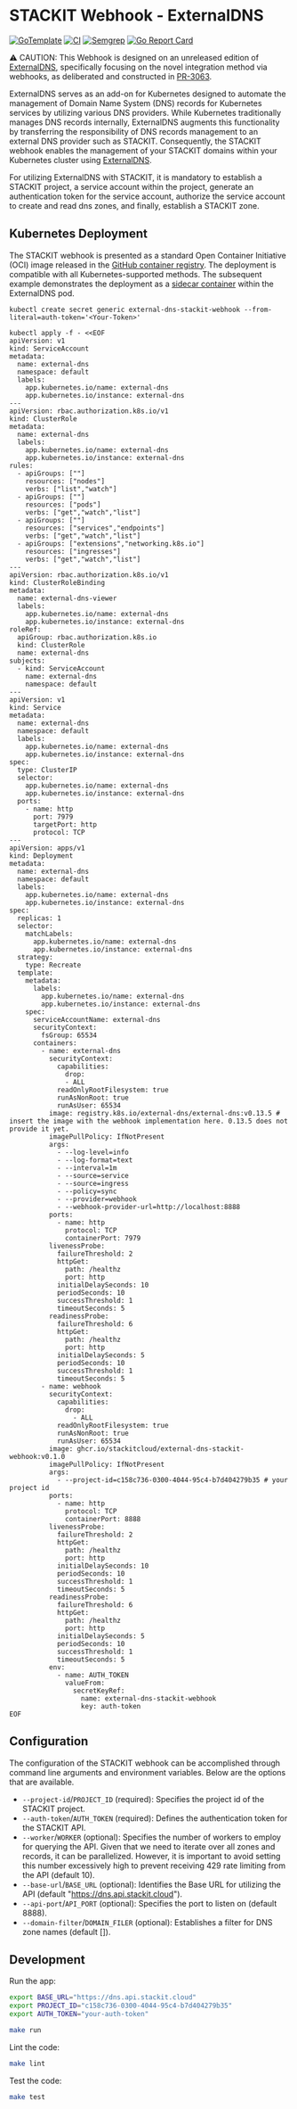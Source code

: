 # STACKIT Webhook - ExternalDNS

[![GoTemplate](https://img.shields.io/badge/go/template-black?logo=go)](https://github.com/golang-standards/project-layout)
[![CI](https://github.com/stackitcloud/stackit-api-manager-cli/actions/workflows/main.yml/badge.svg)](https://github.com/stackitcloud/external-dns-stackit-webhook/actions/workflows/main.yml)
[![Semgrep](https://github.com/stackitcloud/stackit-api-manager-cli/actions/workflows/semgrep.yml/badge.svg)](https://github.com/stackitcloud/external-dns-stackit-webhook/actions/workflows/semgrep.yml)
[![Go Report Card](https://goreportcard.com/badge/github.com/stackitcloud/stackit-api-manager-cli)](https://goreportcard.com/report/github.com/stackitcloud/external-dns-stackit-webhook)

⚠️ CAUTION: This Webhook is designed on an unreleased edition of 
[ExternalDNS](https://github.com/kubernetes-sigs/external-dns), specifically focusing on the novel integration 
method via webhooks, as deliberated and constructed 
in [PR-3063](https://github.com/kubernetes-sigs/external-dns/pull/3063).

ExternalDNS serves as an add-on for Kubernetes designed to automate the management of Domain Name System (DNS) 
records for Kubernetes services by utilizing various DNS providers. While Kubernetes traditionally manages DNS 
records internally, ExternalDNS augments this functionality by transferring the responsibility of DNS records 
management to an external DNS provider such as STACKIT. Consequently, the STACKIT webhook enables the management 
of your STACKIT domains within your Kubernetes cluster using 
[ExternalDNS](https://github.com/kubernetes-sigs/external-dns).

For utilizing ExternalDNS with STACKIT, it is mandatory to establish a STACKIT project, a service account 
within the project, generate an authentication token for the service account, authorize the service account 
to create and read dns zones, and finally, establish a STACKIT zone.

## Kubernetes Deployment
The STACKIT webhook is presented as a standard Open Container Initiative (OCI) image released in the 
[GitHub container registry](https://github.com/stackitcloud/external-dns-stackit-webhook/pkgs/container/external-dns-stackit-webhook). 
The deployment is compatible with all Kubernetes-supported methods. The subsequent example 
demonstrates the deployment as a 
[sidecar container](https://kubernetes.io/docs/concepts/workloads/pods/#workload-resources-for-managing-pods) 
within the ExternalDNS pod.

```shell 
kubectl create secret generic external-dns-stackit-webhook --from-literal=auth-token='<Your-Token>'

kubectl apply -f - <<EOF
apiVersion: v1
kind: ServiceAccount
metadata:
  name: external-dns
  namespace: default
  labels:
    app.kubernetes.io/name: external-dns
    app.kubernetes.io/instance: external-dns
---
apiVersion: rbac.authorization.k8s.io/v1
kind: ClusterRole
metadata:
  name: external-dns
  labels:
    app.kubernetes.io/name: external-dns
    app.kubernetes.io/instance: external-dns
rules:
  - apiGroups: [""]
    resources: ["nodes"]
    verbs: ["list","watch"]
  - apiGroups: [""]
    resources: ["pods"]
    verbs: ["get","watch","list"]
  - apiGroups: [""]
    resources: ["services","endpoints"]
    verbs: ["get","watch","list"]
  - apiGroups: ["extensions","networking.k8s.io"]
    resources: ["ingresses"]
    verbs: ["get","watch","list"]
---
apiVersion: rbac.authorization.k8s.io/v1
kind: ClusterRoleBinding
metadata:
  name: external-dns-viewer
  labels:
    app.kubernetes.io/name: external-dns
    app.kubernetes.io/instance: external-dns
roleRef:
  apiGroup: rbac.authorization.k8s.io
  kind: ClusterRole
  name: external-dns
subjects:
  - kind: ServiceAccount
    name: external-dns
    namespace: default
---
apiVersion: v1
kind: Service
metadata:
  name: external-dns
  namespace: default
  labels:
    app.kubernetes.io/name: external-dns
    app.kubernetes.io/instance: external-dns
spec:
  type: ClusterIP
  selector:
    app.kubernetes.io/name: external-dns
    app.kubernetes.io/instance: external-dns
  ports:
    - name: http
      port: 7979
      targetPort: http
      protocol: TCP
---
apiVersion: apps/v1
kind: Deployment
metadata:
  name: external-dns
  namespace: default
  labels:
    app.kubernetes.io/name: external-dns
    app.kubernetes.io/instance: external-dns
spec:
  replicas: 1
  selector:
    matchLabels:
      app.kubernetes.io/name: external-dns
      app.kubernetes.io/instance: external-dns
  strategy:
    type: Recreate
  template:
    metadata:
      labels:
        app.kubernetes.io/name: external-dns
        app.kubernetes.io/instance: external-dns
    spec:
      serviceAccountName: external-dns
      securityContext:
        fsGroup: 65534
      containers:
        - name: external-dns
          securityContext:
            capabilities:
              drop:
              - ALL
            readOnlyRootFilesystem: true
            runAsNonRoot: true
            runAsUser: 65534
          image: registry.k8s.io/external-dns/external-dns:v0.13.5 # insert the image with the webhook implementation here. 0.13.5 does not provide it yet.
          imagePullPolicy: IfNotPresent
          args:
            - --log-level=info
            - --log-format=text
            - --interval=1m
            - --source=service
            - --source=ingress
            - --policy=sync
            - --provider=webhook
            - --webhook-provider-url=http://localhost:8888
          ports:
            - name: http
              protocol: TCP
              containerPort: 7979
          livenessProbe:
            failureThreshold: 2
            httpGet:
              path: /healthz
              port: http
            initialDelaySeconds: 10
            periodSeconds: 10
            successThreshold: 1
            timeoutSeconds: 5
          readinessProbe:
            failureThreshold: 6
            httpGet:
              path: /healthz
              port: http
            initialDelaySeconds: 5
            periodSeconds: 10
            successThreshold: 1
            timeoutSeconds: 5
        - name: webhook
          securityContext:
            capabilities:
              drop:
                - ALL
            readOnlyRootFilesystem: true
            runAsNonRoot: true
            runAsUser: 65534
          image: ghcr.io/stackitcloud/external-dns-stackit-webhook:v0.1.0
          imagePullPolicy: IfNotPresent
          args:
            - --project-id=c158c736-0300-4044-95c4-b7d404279b35 # your project id
          ports:
            - name: http
              protocol: TCP
              containerPort: 8888
          livenessProbe:
            failureThreshold: 2
            httpGet:
              path: /healthz
              port: http
            initialDelaySeconds: 10
            periodSeconds: 10
            successThreshold: 1
            timeoutSeconds: 5
          readinessProbe:
            failureThreshold: 6
            httpGet:
              path: /healthz
              port: http
            initialDelaySeconds: 5
            periodSeconds: 10
            successThreshold: 1
            timeoutSeconds: 5
          env:
            - name: AUTH_TOKEN
              valueFrom:
                secretKeyRef:
                  name: external-dns-stackit-webhook
                  key: auth-token
EOF
```

## Configuration
The configuration of the STACKIT webhook can be accomplished through command line arguments and environment variables. 
Below are the options that are available.
- `--project-id`/`PROJECT_ID` (required): Specifies the project id of the STACKIT project.
- `--auth-token`/`AUTH_TOKEN` (required): Defines the authentication token for the STACKIT API.
- `--worker`/`WORKER`  (optional): Specifies the number of workers to employ for querying the API. Given that we 
need to iterate over all zones and records, it can be parallelized. However, it is important to avoid 
setting this number excessively high to prevent receiving 429 rate limiting from the API (default 10).
- `--base-url`/`BASE_URL` (optional): Identifies the Base URL for utilizing the API (default "https://dns.api.stackit.cloud").
- `--api-port`/`API_PORT` (optional): Specifies the port to listen on (default 8888).
- `--domain-filter`/`DOMAIN_FILER` (optional): Establishes a filter for DNS zone names (default []).

## Development
Run the app:
```bash
export BASE_URL="https://dns.api.stackit.cloud"
export PROJECT_ID="c158c736-0300-4044-95c4-b7d404279b35"
export AUTH_TOKEN="your-auth-token"

make run
```

Lint the code:
```bash
make lint
```

Test the code:
```bash
make test
```
